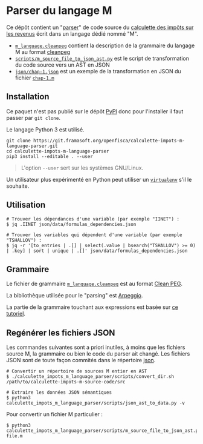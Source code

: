 # Parser du langage M

Ce dépôt contient un "[parser](https://fr.wiktionary.org/wiki/parser)" de code source
du [calculette des impôts sur les revenus](https://git.framasoft.org/openfisca/calculette-impots-m-source-code)
écrit dans un langage dédié nommé "M".

- [`m_language.cleanpeg`](m_language.cleanpeg) contient la description de la grammaire du langage M
au format [cleanpeg](http://igordejanovic.net/Arpeggio/grammars/#grammars-written-in-peg-notations)
- [`scripts/m_source_file_to_json_ast.py`](scripts/m_source_file_to_json_ast.py) est le script de transformation du code source
vers un AST en JSON
- [`json/chap-1.json`](json/chap-1.json.json) est un exemple de la transformation en JSON du fichier
[`chap-1.m`](https://git.framasoft.org/openfisca/calculette-impots-m-source-code/tree/master/src/chap-1.m)

## Installation

Ce paquet n'est pas publié sur le dépôt [PyPI](https://pypi.python.org/pypi) donc pour l'installer il faut passer par `git clone`.

Le langage Python 3 est utilisé.

```
git clone https://git.framasoft.org/openfisca/calculette-impots-m-language-parser.git
cd calculette-impots-m-language-parser
pip3 install --editable . --user
```

> L'option `--user` sert sur les systèmes GNU/Linux.

Un utilisateur plus expérimenté en Python peut utiliser
un [`virtualenv`](https://virtualenv.readthedocs.org/en/latest/) s'il le souhaite.

## Utilisation

```
# Trouver les dépendances d'une variable (par exemple "IINET") :
$ jq .IINET json/data/formulas_dependencies.json

# Trouver les variables qui dépendent d'une variable (par exemple "TSHALLOV") :
$ jq -r '[to_entries | .[] | select(.value | bsearch("TSHALLOV") >= 0) | .key] | sort | unique | .[]' json/data/formulas_dependencies.json
```

## Grammaire

Le fichier de grammaire [`m_language.cleanpeg`](m_language.cleanpeg) est au format [Clean PEG](http://igordejanovic.net/Arpeggio/grammars/).

La bibliothèque utilisée pour le "parsing" est [Arpeggio](http://igordejanovic.net/Arpeggio/).

La partie de la grammaire touchant aux expressions est basée
sur [ce tutoriel](http://igordejanovic.net/Arpeggio/tutorials/calc/).

## Regénérer les fichiers JSON

Les commandes suivantes sont a priori inutiles, à moins que les fichiers source M, la grammaire
ou bien le code du parser ait changé. Les fichiers JSON sont de toute façon commités dans le répertoire [json](json).

```
# Convertir un répertoire de sources M entier en AST
$ ./calculette_impots_m_language_parser/scripts/convert_dir.sh /path/to/calculette-impots-m-source-code/src

# Extraire les données JSON sémantiques
$ python3 calculette_impots_m_language_parser/scripts/json_ast_to_data.py -v
```

Pour convertir un fichier M particulier :

```
$ python3 calculette_impots_m_language_parser/scripts/m_source_file_to_json_ast.py file.m
```
